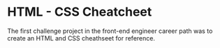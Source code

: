 # HTML - CSS Cheatcheet

The first challenge project in the front-end engineer career path was to create an HTML and CSS cheathseet for reference.

